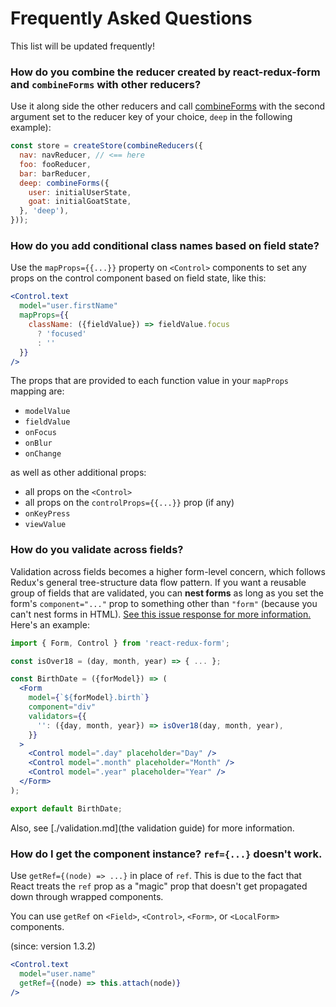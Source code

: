 # Frequently Asked Questions

This list will be updated frequently!

### How do you combine the reducer created by react-redux-form and `combineForms` with other reducers?

Use it along side the other reducers and call [combineForms](https://davidkpiano.github.io/react-redux-form/docs/api/combineForms.html) with the second argument set to the reducer key of your choice, `deep` in the following example):

```javascript
const store = createStore(combineReducers({
  nav: navReducer, // <== here
  foo: fooReducer,
  bar: barReducer,
  deep: combineForms({
    user: initialUserState,
    goat: initialGoatState,
  }, 'deep'),
}));
```

### How do you add conditional class names based on field state?

Use the `mapProps={{...}}` property on `<Control>` components to set any props on the control component based on field state, like this:

```jsx
<Control.text
  model="user.firstName"
  mapProps={{
    className: ({fieldValue}) => fieldValue.focus
      ? 'focused'
      : ''
  }}
/>
```

The props that are provided to each function value in your `mapProps` mapping are:
- `modelValue`
- `fieldValue`
- `onFocus`
- `onBlur`
- `onChange`

as well as other additional props:
- all props on the `<Control>`
- all props on the `controlProps={{...}}` prop (if any)
- `onKeyPress`
- `viewValue`

### How do you validate across fields?

Validation across fields becomes a higher form-level concern, which follows Redux's general tree-structure data flow pattern. If you want a reusable group of fields that are validated, you can **nest forms** as long as you set the form's `component="..."` prop to something other than `"form"` (because you can't nest forms in HTML). [See this issue response for more information.](https://github.com/davidkpiano/react-redux-form/issues/545#issuecomment-261944846) Here's an example:

```jsx
import { Form, Control } from 'react-redux-form';

const isOver18 = (day, month, year) => { ... };

const BirthDate = ({forModel}) => (
  <Form
    model={`${forModel}.birth`}
    component="div"
    validators={{
      '': ({day, month, year}) => isOver18(day, month, year),
    }}
  >
    <Control model=".day" placeholder="Day" />
    <Control model=".month" placeholder="Month" />
    <Control model=".year" placeholder="Year" />
  </Form>
);

export default BirthDate;
```

Also, see [./validation.md](the validation guide) for more information.

### How do I get the component instance? `ref={...}` doesn't work.

Use `getRef={(node) => ...}` in place of `ref`. This is due to the fact that React treats the `ref` prop as a "magic" prop that doesn't get propagated down through wrapped components.

You can use `getRef` on `<Field>`, `<Control>`, `<Form>`, or `<LocalForm>` components.

(since: version 1.3.2)

```jsx
<Control.text
  model="user.name"
  getRef={(node) => this.attach(node)}
/>
```
